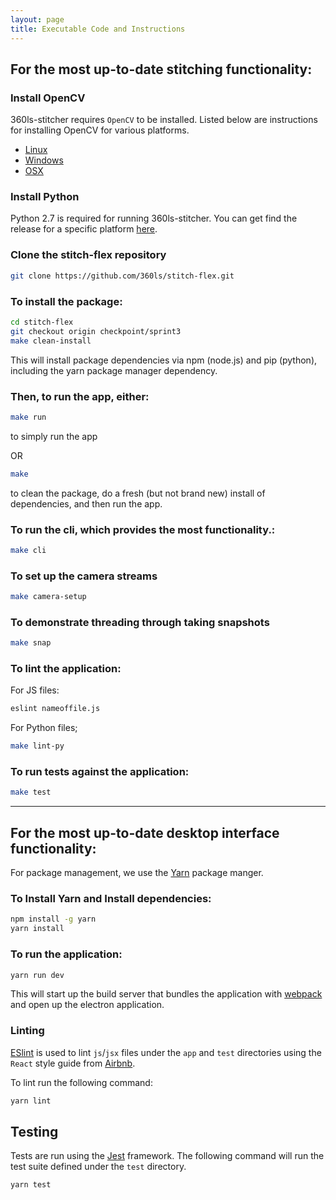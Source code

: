 ```yaml
---
layout: page
title: Executable Code and Instructions
---
```


## For the most up-to-date stitching functionality:

### Install OpenCV
360ls-stitcher requires `OpenCV` to be installed. 
Listed below are instructions for installing OpenCV
for various platforms.
- [Linux](http://docs.opencv.org/2.4/doc/tutorials/introduction/linux_install/linux_install.html)
- [Windows](http://docs.opencv.org/2.4/doc/tutorials/introduction/windows_install/windows_install.html)
- [OSX](http://www.mobileway.net/2015/02/14/install-opencv-for-python-on-mac-os-x/)

### Install Python
Python 2.7 is required for running 360ls-stitcher.
You can get find the release for a specific platform [here](https://www.python.org/downloads/release/python-2712/).

### Clone the stitch-flex repository

```bash
git clone https://github.com/360ls/stitch-flex.git
```


### To install the package:

```bash
cd stitch-flex
git checkout origin checkpoint/sprint3
make clean-install
```

This will install package dependencies via npm (node.js) and pip (python), including the yarn package manager dependency.

### Then, to run the app, either:

```bash
make run
```
to simply run the app

OR

```bash
make
```

to clean the package, do a fresh (but not brand new) install of dependencies, and then run the app.

### To run the cli, which provides the most functionality.:
```bash
make cli
```

### To set up the camera streams
```bash
make camera-setup
```

### To demonstrate threading through taking snapshots
```bash
make snap
```

### To lint the application:

For JS files:
```bash
eslint nameoffile.js
```

For Python files;
```bash
make lint-py
```

### To run tests against the application:

```bash
make test
```

-------

## For the most up-to-date desktop interface functionality:

For package management, we use the [Yarn](https://yarnpkg.com/) package manger.

### To Install Yarn and Install dependencies:

```bash
npm install -g yarn
yarn install
```

### To run the application:

```bash
yarn run dev
```

This will start up the build server that bundles the application
with [webpack](https://webpack.github.io/) and open up the
electron application.


### Linting

[ESlint](http://eslint.org/) is used to lint `js`/`jsx` files under the
`app` and `test` directories using the `React` style guide from
[Airbnb](https://github.com/airbnb/javascript/blob/master/react/README.md).

To lint run the following command:

```bash
yarn lint
```

## Testing

Tests are run using the [Jest](https://facebook.github.io/jest/) framework.
The following command will run the test suite defined under the `test`
directory.

```bash
yarn test
```
